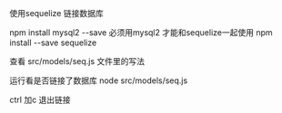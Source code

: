 使用sequelize 链接数据库

npm install mysql2 --save    必须用mysql2 才能和sequelize一起使用
npm install --save sequelize


查看  src/models/seq.js 文件里的写法

运行看是否链接了数据库   node src/models/seq.js

ctrl 加c 退出链接